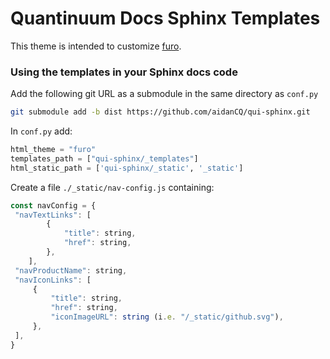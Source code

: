 # Quantinuum Docs Sphinx Templates

This theme is intended to customize [furo](https://pradyunsg.me/furo/).


### Using the templates in your Sphinx docs code

Add the following git URL as a submodule in the same directory as `conf.py`

```bash
git submodule add -b dist https://github.com/aidanCQ/qui-sphinx.git
```

In `conf.py` add:

```python
html_theme = "furo"
templates_path = ["qui-sphinx/_templates"]
html_static_path = ['qui-sphinx/_static', '_static']
```

Create a file `./_static/nav-config.js` containing: 

```js
const navConfig = {
 "navTextLinks": [
        {
            "title": string,
            "href": string,
        },
    ],
 "navProductName": string,
 "navIconLinks": [
     {
         "title": string,
         "href": string,
         "iconImageURL": string (i.e. "/_static/github.svg"),
     },
 ],
}
```
